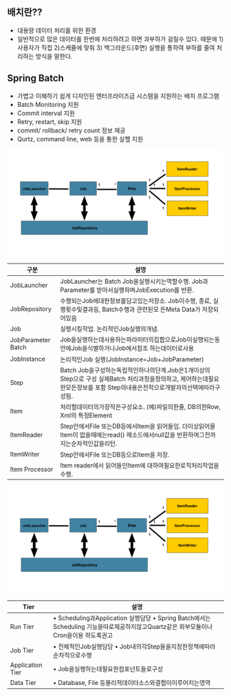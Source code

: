## 배치란??
+ 대용량 데이터 처리를 위한 환경
+ 일반적으로 많은 데이터를 한번에 처리하려고 하면 과부하가 걸릴수 있다. 때문에 1) 사용자가 직접 2)스케쥴에 맞춰 3) 백그라운드(후면) 실행을
통하여 부하를 줄여 처리하는 방식을 말한다.

## Spring Batch
+ 가볍고 이해하기 쉽게 디자인된 엔터프라이즈급 시스템을 지원하는 배치 프로그램
+ Batch Monitoring 지원
+ Commit interval 지원
+ Retry, restart, skip 지원
+ commit/ rollback/ retry count 정보 제공
+ Qurtz, command line, web 등을 통한 실핼 지원

![](https://github.com/letzbegin/Study/blob/master/eGovFrame/images/batch00.PNG)

구분 | 설명
---|---
JobLauncher | JobLauncher는 Batch Job을실행시키는역할수행. Job과Parameter를 받아서실행하며JobExecution를 반환. 
JobRepository | 수행되는Job에대한정보를담고있는저장소. Job이수행, 종료, 실행횟수및결과등, Batch수행과 관련된모 든Meta Data가 저장되어있음
Job | 실행시킬작업. 논리적인Job실행의개념. 
JobParameter Batch | Job을실행하는데사용하는파라미터의집합으로Job이실행되는동안에Job을식별하거나Job에서참조 하는데이터로사용 
JobInstance | 논리적인Job 실행(JobInstance=Job+JobParameter) 
Step | Batch Job을구성하는독립적인하나의단계.Job은1개이상의Step으로 구성 실제Batch 처리과정을정의하고, 제어하는데필요한모든정보를 포함 Step의내용은전적으로개발자의선택에따라구성됨.
Item | 처리할데이터의가장작은구성요소. (예)파일의한줄, DB의한Row, Xml의 특정Element 
ItemReader | Step안에서File 또는DB등에서Item을 읽어들임. 더이상읽어올Item이 없을때에는read() 메소드에서null값을 반환하며그전까지는순차적인값을리턴. 
ItemWriter | Step안에서File 또는DB등으로Item을 저장.
Item Processor | Item reader에서 읽어들인Item에 대하여필요한로직처리작업을수행.


![](https://github.com/letzbegin/Study/blob/master/eGovFrame/images/batch00.PNG)

Tier | 설명
---|---
Run Tier | • Scheduling과Application 실행담당 • Spring Batch에서는 Scheduling 기능을따로제공하지않고Quartz같은 외부모듈이나Cron을이용 하도록권고
Job Tier | • 전체적인Job실행담당 • Job내의각Step들을지정한정책에따라순차적으로수행
Application Tier | • Job을실행하는데필요한컴포넌트들로구성
Data Tier | • Database, File 등물리적데이터소스와결합이이루어지는영역
